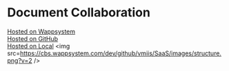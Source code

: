# Document Collaboration
<a target=_blank href=https://cbs.wappsystem.com/dev/github/software-as-a-service/document-collaboration/index.html>Hosted on Wappsystem</a><br>
<a target=_blank href=https://htmlpreview.github.io/?https://raw.githubusercontent.com/software-as-a-service/document-collaboration/master/github.html>Hosted on GitHub</a><br>
<a target=_blank href=http://127.0.0.1:8000/software-as-a-service/document-collaboration/local.html>Hosted on Local</a>
<img src=https://cbs.wappsystem.com/dev/github/vmiis/SaaS/images/structure.png?v=2 />
